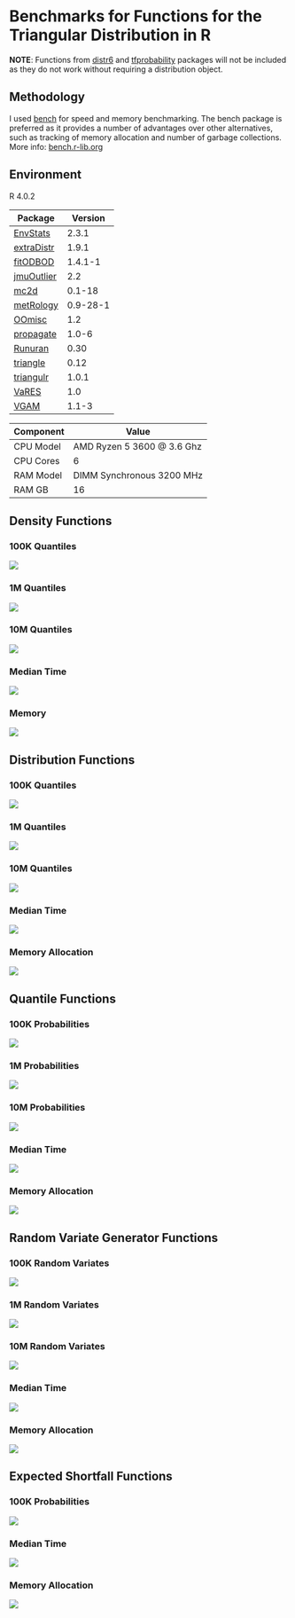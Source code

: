 # Benchmarks for Functions for the Triangular Distribution in R

**NOTE**: Functions from [distr6](https://alan-turing-institute.github.io/distr6/) and [tfprobability](https://rstudio.github.io/tfprobability/) packages will not be included as they do not work without requiring a distribution object.


## Methodology

I used [bench](https://bench.r-lib.org/) for speed and memory benchmarking. The bench package is preferred as it provides a number of advantages over other alternatives, such as tracking of memory allocation and number of garbage collections. More info: [bench.r-lib.org](https://bench.r-lib.org/)


## Environment

R 4.0.2

Package                                                     | Version
----------------------------------------------------------- | --------
[EnvStats](https://www.probstatinfo.com/)                   | 2.3.1
[extraDistr](https://github.com/twolodzko/extraDistr)       | 1.9.1
[fitODBOD](https://amalan-constat.github.io/R-fitODBOD/)    | 1.4.1-1
[jmuOutlier](https://CRAN.R-project.org/package=jmuOutlier) | 2.2
[mc2d](https://cran.r-project.org/package=mc2d)             | 0.1-18
[metRology](https://cran.r-project.org/package=metRology)   | 0.9-28-1
[OOmisc](https://cran.r-project.org/package=OOmisc)         | 1.2
[propagate](https://cran.r-project.org/package=propagate)   | 1.0-6
[Runuran](https://statmath.wu.ac.at/unuran/)                | 0.30
[triangle](https://bertcarnell.github.io/triangle/)         | 0.12
[triangulr](https://irkaal.github.io/triangulr/)            | 1.0.1
[VaRES](https://cran.r-project.org/package=VaRES)           | 1.0
[VGAM](https://www.stat.auckland.ac.nz/~yee/VGAM/)          | 1.1-3

Component |	Value
--------- | -----
CPU Model | AMD Ryzen 5 3600 @ 3.6 Ghz
CPU Cores | 6
RAM Model | DIMM Synchronous 3200 MHz
RAM GB    | 16


## Density Functions

### 100K Quantiles
![](plot/dbench_5.png)

### 1M Quantiles
![](plot/dbench_6.png)

### 10M Quantiles
![](plot/dbench_7.png)

### Median Time
![](plot/dbench_time.png)

### Memory
![](plot/dbench_mem.png)


## Distribution Functions

### 100K Quantiles
![](plot/pbench_5.png)

### 1M Quantiles
![](plot/pbench_6.png)

### 10M Quantiles
![](plot/pbench_7.png)

### Median Time
![](plot/pbench_time.png)

### Memory Allocation
![](plot/pbench_mem.png)


## Quantile Functions

### 100K Probabilities
![](plot/qbench_5.png)

### 1M Probabilities
![](plot/qbench_6.png)

### 10M Probabilities
![](plot/qbench_7.png)

### Median Time
![](plot/qbench_time.png)

### Memory Allocation
![](plot/qbench_mem.png)


## Random Variate Generator Functions

### 100K Random Variates
![](plot/rbench_5.png)

### 1M Random Variates
![](plot/rbench_6.png)

### 10M Random Variates
![](plot/rbench_7.png)

### Median Time
![](plot/rbench_time.png)

### Memory Allocation
![](plot/rbench_mem.png)


## Expected Shortfall Functions

### 100K Probabilities
![](plot/esbench_5.png)

### Median Time
![](plot/esbench_time.png)

### Memory Allocation
![](plot/esbench_mem.png)

